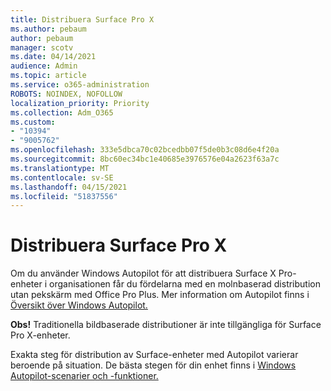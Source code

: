 ```yaml
---
title: Distribuera Surface Pro X
ms.author: pebaum
author: pebaum
manager: scotv
ms.date: 04/14/2021
audience: Admin
ms.topic: article
ms.service: o365-administration
ROBOTS: NOINDEX, NOFOLLOW
localization_priority: Priority
ms.collection: Adm_O365
ms.custom:
- "10394"
- "9005762"
ms.openlocfilehash: 333e5dbca70c02bcedbb07f5de0b3c08d6e4f20a
ms.sourcegitcommit: 8bc60ec34bc1e40685e3976576e04a2623f63a7c
ms.translationtype: MT
ms.contentlocale: sv-SE
ms.lasthandoff: 04/15/2021
ms.locfileid: "51837556"
---
```

# <a name="deploy-surface-pro-x"></a>Distribuera Surface Pro X

Om du använder Windows Autopilot för att distribuera Surface X Pro-enheter i organisationen får du fördelarna med en molnbaserad distribution utan pekskärm med Office Pro Plus. Mer information om Autopilot finns i [Översikt över Windows Autopilot.](https://docs.microsoft.com/mem/autopilot/windows-autopilot)

**Obs!** Traditionella bildbaserade distributioner är inte tillgängliga för Surface Pro X-enheter.

Exakta steg för distribution av Surface-enheter med Autopilot varierar beroende på situation. De bästa stegen för din enhet finns i [Windows Autopilot-scenarier och -funktioner.](https://docs.microsoft.com/mem/autopilot/windows-autopilot-scenarios)

